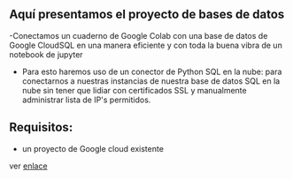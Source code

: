 ## Aquí presentamos el proyecto de bases de datos

-Conectamos un cuaderno de Google Colab con una base de datos de Google CloudSQL en una manera eficiente y con toda la buena vibra de un notebook de jupyter
- Para esto haremos uso de un conector de Python SQL en la nube: para conectarnos a nuestras instancias de nuestra base de datos SQL en la nube sin tener que lidiar con certificados SSL y manualmente administrar lista de IP's permitidos.

## Requisitos:
- un proyecto de Google cloud existente



ver [enlace](https://github.com/CuteLoop/MCD-Propedeutico/blob/main/bases-datos/mysql_python_connector.ipynb)



